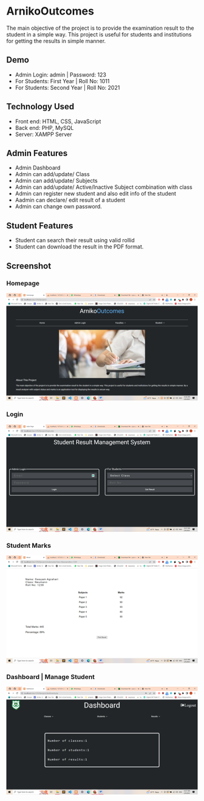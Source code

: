 #  ArnikoOutcomes

The main objective of the project is to provide the examination result to the student in a simple way.
This project is useful for students and institutions for getting the results in simple manner.

## Demo 

- Admin Login: admin | Password: 123 <br/>
- For Students: First Year | Roll No: 1011<br/>
- For Students: Second Year | Roll No: 2021<br/>


## Technology Used

- Front end: HTML, CSS, JavaScript <br/>
- Back end: PHP, MySQL  <br/>
- Server: XAMPP Server

## Admin Features

- Admin Dashboard <br/>
- Admin can add/update/ Class <br/>
- Admin can add/update/ Subjects  <br/>
- Admin can add/update/ Active/Inactive Subject combination with class  <br/>
- Admin can register new student and also edit info of the student  <br/>
- Aadmin can declare/ edit  result of a student  <br/>
- Admin can change own password.

## Student Features

- Student can search their result using valid rollid <br/>
- Student can download the result in the PDF format.

## Screenshot

### Homepage 
<img src="https://github.com/swayam-agrahari/Result_Management_System-/blob/master/images/screenshot01.png">

### Login 
<img src="https://github.com/swayam-agrahari/Result_Management_System-/blob/master/images/screenshot02.png">

### Student Marks 
<img src="https://github.com/swayam-agrahari/Result_Management_System-/blob/master/images/screenshot03.png">

### Dashboard | Manage Student  
<img src="https://github.com/swayam-agrahari/Result_Management_System-/blob/master/images/screenshot04.png">



 

 


 

 

 


 



